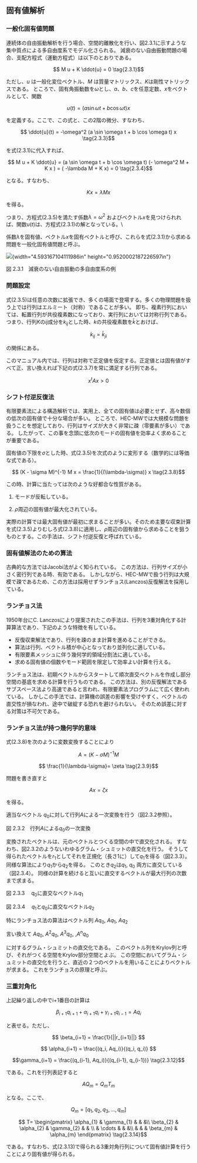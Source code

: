 <script type="text/x-mathjax-config">
MathJax.Hub.Config({
  tex2jax: {
    inlineMath: [['$','$'], ['\\(','\\)']],
    processEscapes: true
  },
  CommonHTML: { matchFontHeight: true },
  displayAlign: "center"
});
</script>
<script async src="https://cdn.mathjax.org/mathjax/latest/MathJax.js?config=TeX-AMS_CHTML"></script>

## 固有値解析

### 一般化固有値問題

連続体の自由振動解析を行う場合、空間的離散化を行い、図2.3.1に示すような集中質点による多自由度系でモデル化さられる。
減衰のない自由振動問題の場合、支配方程式（運動方程式）は以下のとおりである。

$$
M u + K \ddot{u} = 0
\tag{2.3.1}$$

ただし、$u$ は一般化変位ベクトル、$M$ は質量マトリックス、$K$は剛性マトリックスである。
ところで、固有角振動数を$\omega$とし、$a$、$b$、$c$を任意定数、$x$をベクトルとして、関数

$$
u(t) = (a \sin \omega t + b \cos \omega t ) x
\tag{2.3.2}$$

を定義する。ここで、この式と、この2階の微分、すなわち、

$$
\ddot{u}(t) = -\omega^2 (a \sin \omega t + b \cos \omega t) x
\tag{2.3.3}$$

を式(2.3.1)に代入すれば、

$$
M u + K \ddot{u} = (a \sin \omega t + b \cos \omega t) (- \omega^2 M + K x ) =  ( -\lambda M + K x) = 0
\tag{2.3.4}$$

となる。すなわち、

$$
K x = \lambda M x
\tag{2.3.5}$$

を得る。

つまり、方程式(2.3.5)を満たす係数$\lambda = \omega^2$
およびベクトル$x$を見つけられれば、関数$u(t)$は、方程式(2.3.1)の解となっている。\

係数$\lambda$を固有値、ベクトル$x$を固有ベクトルと呼び、これらを式(2.3.1)から求める問題を一般化固有値問題と呼ぶ。

![](media/image120.png){width="4.593167104111986in" height="0.9520002187226597in"}

図 2.3.1　減衰のない自由振動の多自由度系の例

### 問題設定

式(2.3.5)は任意の次数に拡張でき、多くの場面で登場する。多くの物理問題を扱う上では行列はエルミート（対称）であることが多い。
即ち、複素行列においては、転置行列が共役複素数になっており、実行列においては対称行列である。つまり、行列$K$の$ij$成分を$k_{ij}$とした時、$k$の共役複素数を$\bar{k}$とおけば、

$$
k_{ij} = \bar{k}_{ji}
\tag{2.3.6}$$

の関係にある。

このマニュアル内では、行列は対称で正定値を仮定する。正定値とは固有値がすべて正、言い換えれば下記の式(2.3.7)を常に満足する行列である。

$$
x^{t} A x > 0
\tag{2.3.7}$$

### シフト付逆反復法

有限要素法による構造解析では、実用上、全ての固有値は必要とせず、高々数個の低次の固有値で十分な場合が多い。
ところで、HEC-MWでは大規模な問題を扱うことを想定しており、行列はサイズが大きく非常に疎（零要素が多い）である。
したがって、この事を念頭に低次のモードの固有値を効率よく求めることが重要である。

固有値の下限を$\sigma$とした時、式(2.3.5)を次式のように変形する（数学的には等価な式である）。

$$
(K - \sigma M)^{-1} M x = \frac{1}{(\lambda-\sigma)} x
\tag{2.3.8}$$

この時、計算に当たっては次のような好都合な性質がある。

1.  モードが反転している。

2.  $\rho$周辺の固有値が最大化されている。

実際の計算では最大固有値が最初に求まることが多い。そのため主要な収束計算を式(2.3.5)よりむしろ式(2.3.8)に適用し、$\rho$周辺の固有値から求めることを狙うものとする。この手法は、シフト付逆反復と呼ばれている。

### 固有値解法のための算法

古典的な方法ではJacobi法がよく知られている。
この方法は、行列サイズが小さく密行列である時、有効である。
しかしながら、HEC-MWで扱う行列は大規模で疎であるため、この方法は採用せずランチョス(Lanczos)反復解法を採用している。

### ランチョス法

1950年台にC. Lanczosにより提案されたこの手法は、行列を3重対角化する計算算法であり、下記のような特徴を有している。

-  反復収束解法であり、行列を疎のまま計算を進めることができる。
-  算法は行列、ベクトル積が中心となっており並列化に適している。
-  有限要素メッシュに伴う幾何学的領域分割法に適している。
-  求める固有値の個数やモード範囲を限定して効率よい計算を行える。

ランチョス法は、初期ベクトルからスタートして順次直交ベクトルを作成し部分空間の基底を求める計算を行うものである。
この方法は、別の反復解法であるサブスペース法より高速であると言われ、有限要素法プログラムにて広く使われている。
しかしこの手法では、計算機の誤差の影響を受けやすく、ベクトルの直交性が損なわれ、途中で破綻する恐れを避けられない。
そのため誤差に対する対策は不可欠である。

### ランチョス法が持つ幾何学的意味

式(2.3.8)を次のように変数変換することにより

$$
A = (K - \sigma M)^{-1} M
$$

$$
\frac{1}{\lambda-\sigma}= \zeta
\tag{2.3.9}$$

問題を書き直すと

$$
A x = \zeta x
\tag{2.3.10}$$

を得る。

適当なベクトル $q_0$に対して行列$A$による一次変換を行う（図2.3.2参照）。

図 2.3.2　行列$A$による$q_0$の一次変換

変換されたベクトルは、元のベクトルとつくる空間の中で直交化される。
すなわち、図2.3.2のようないわゆるグラム・シュミットの直交化を行う。
そうして得られたベクトルを$r_1$としてそれを正規化（長さ1に）して$q_1$を得る（図2.3.3）。
同様な算法により$q_1$から$q_2$を得る。
このとき$q_2$は$q_1$, $q_0$ 両方に直交している（図2.3.4）。
同様の計算を続けると互いに直交するベクトルが最大行列の次数まで求まる。

図 2.3.3　 $q_0$に直交なベクトル$q_1$

図 2.3.4　 $q_1$と$q_0$に直交なベクトル$q_2$

特にランチョス法の算法はベクトル列 $A q_0$, $A q_1$, $A q_2$

言い換えて $A q_0$, $A^2 q_0$, $A^3 q_0$, ,$A^n q_0$

に対するグラム・シュミットの直交化である。
このベクトル列をKrylov列と呼び、それがつくる空間をKrylov部分空間とよぶ。
この空間においてグラム・シュミットの直交化を行うと、直近の２つのベクトルを用いることによりベクトルが求まる。
これをランチョスの原理と呼ぶ。

### 三重対角化

上記繰り返しの中でi+1番目の計算は

$$
\beta_{i+1} q_{i+1} + \alpha_{i+1} q_{i} + \gamma_{i+1} q_{i-1} = Aq_{i}
\tag{2.3.11}$$

と表せる。ただし、

$$
\beta_{i+1} = \frac{1}{||r_{i+1}||}
$$

$$
\alpha_{i+1} = \frac{(q_i, Aq_i)}{(q_i, q_i)}
$$

$$\gamma_{i+1} = \frac{(q_{i-1}, Aq_i)}{(q_{i-1}, q_{i-1})}
\tag{2.3.12}$$

である。これを行列表記すると

$$
AQ_m = Q_m T_m
\tag{2.3.13}$$

となる。ここで、

$$
Q_m = [q_{1}, q_{2}, q_{3}, \ldots ,q_{m}]
$$

$$
T=
\begin{pmatrix}
  \alpha_{1} & \gamma_{1} & & &\\
  \beta_{2}  & \alpha_{2} & \gamma_{2} & &  \\
             & \cdots & & &\\
  & & & \beta_{m} & \alpha_{m}
\end{pmatrix}
\tag{2.3.14}$$

である。すなわち、式(2.3.13)で得られる3重対角行列について固有値計算を行うことにより固有値が得られる。
